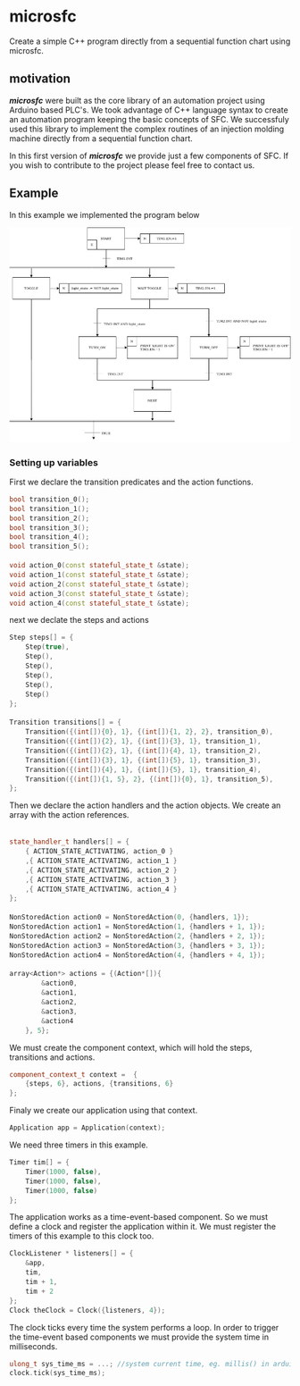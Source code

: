 # microsfc
Create a simple C++ program directly from a sequential function chart using microsfc.
## motivation
__*microsfc*__ were built as the core library of an automation project using Arduino based PLC's. We took advantage of C++ language syntax to create an automation program keeping the basic concepts of SFC. We successfuly used this library to implement the complex routines of an injection molding machine directly from a sequential function chart. 

In this first version of __*microsfc*__ we provide just a few components of SFC. If you wish to contribute to the project please feel free to contact us. 

## Example
In this example we implemented the program below

![](example.png)

### Setting up variables

First we declare the transition predicates and the action functions. 

``` cpp
bool transition_0();
bool transition_1();
bool transition_2();
bool transition_3();
bool transition_4();
bool transition_5();

void action_0(const stateful_state_t &state);
void action_1(const stateful_state_t &state);
void action_2(const stateful_state_t &state);
void action_3(const stateful_state_t &state);
void action_4(const stateful_state_t &state);
```

next we declate the steps and actions

``` cpp
Step steps[] = {
    Step(true),
    Step(),
    Step(),
    Step(),
    Step(),
    Step()
};

Transition transitions[] = {
    Transition({(int[]){0}, 1}, {(int[]){1, 2}, 2}, transition_0),
    Transition({(int[]){2}, 1}, {(int[]){3}, 1}, transition_1),
    Transition({(int[]){2}, 1}, {(int[]){4}, 1}, transition_2),
    Transition({(int[]){3}, 1}, {(int[]){5}, 1}, transition_3),
    Transition({(int[]){4}, 1}, {(int[]){5}, 1}, transition_4),
    Transition({(int[]){1, 5}, 2}, {(int[]){0}, 1}, transition_5),
};
```

Then we declare the action handlers and the action objects. We create an array with the action references.

```cpp

state_handler_t handlers[] = {
    { ACTION_STATE_ACTIVATING, action_0 }
    ,{ ACTION_STATE_ACTIVATING, action_1 }
    ,{ ACTION_STATE_ACTIVATING, action_2 }
    ,{ ACTION_STATE_ACTIVATING, action_3 }
    ,{ ACTION_STATE_ACTIVATING, action_4 }
};

NonStoredAction action0 = NonStoredAction(0, {handlers, 1});
NonStoredAction action1 = NonStoredAction(1, {handlers + 1, 1});
NonStoredAction action2 = NonStoredAction(2, {handlers + 2, 1});
NonStoredAction action3 = NonStoredAction(3, {handlers + 3, 1});
NonStoredAction action4 = NonStoredAction(4, {handlers + 4, 1});

array<Action*> actions = {(Action*[]){ 
        &action0,
        &action1,
        &action2,
        &action3,
        &action4
    }, 5};
```

We must create the component context, which will hold the steps, transitions and actions. 

```cpp
component_context_t context =  {
    {steps, 6}, actions, {transitions, 6}
};
```

Finaly we create our application using that context.

```cpp
Application app = Application(context);
```

We need three timers in this example.

```cpp
Timer tim[] = {
    Timer(1000, false),
    Timer(1000, false),
    Timer(1000, false)
};
```

The application works as a time-event-based component. So we must define a clock and register the application within it. We must register the timers of this example to this clock too.

```cpp
ClockListener * listeners[] = {
    &app,
    tim, 
    tim + 1, 
    tim + 2
};
Clock theClock = Clock({listeners, 4});
```

The clock ticks every time the system performs a loop. In order to trigger the time-event based components we must provide the system time in milliseconds. 

```cpp
ulong_t sys_time_ms = ...; //system current time, eg. millis() in arduino
clock.tick(sys_time_ms);

```